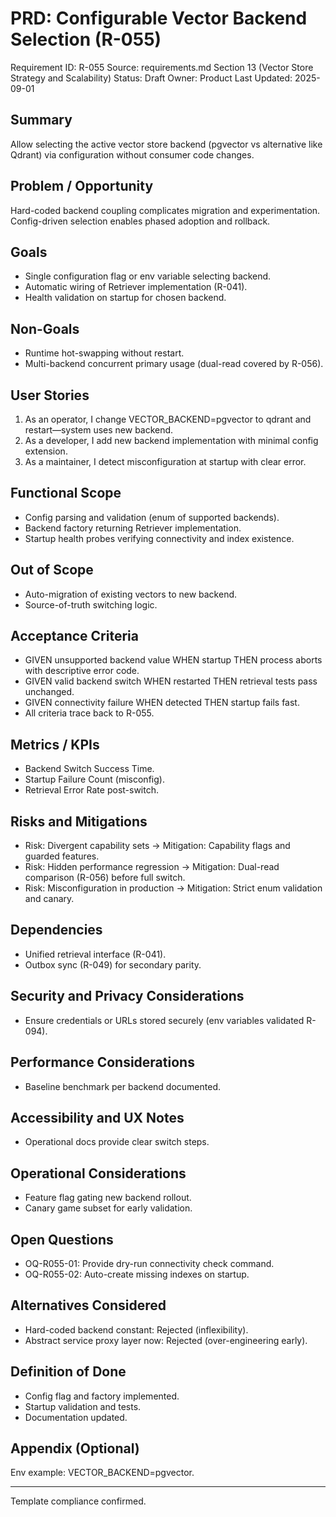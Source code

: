 # PRD: Configurable Vector Backend Selection (R-055)

Requirement ID: R-055
Source: requirements.md Section 13 (Vector Store Strategy and Scalability)
Status: Draft
Owner: Product
Last Updated: 2025-09-01

## Summary

Allow selecting the active vector store backend (pgvector vs alternative like Qdrant) via configuration without consumer code changes.

## Problem / Opportunity

Hard-coded backend coupling complicates migration and experimentation. Config-driven selection enables phased adoption and rollback.

## Goals

- Single configuration flag or env variable selecting backend.
- Automatic wiring of Retriever implementation (R-041).
- Health validation on startup for chosen backend.

## Non-Goals

- Runtime hot-swapping without restart.
- Multi-backend concurrent primary usage (dual-read covered by R-056).

## User Stories

1. As an operator, I change VECTOR_BACKEND=pgvector to qdrant and restart—system uses new backend.
2. As a developer, I add new backend implementation with minimal config extension.
3. As a maintainer, I detect misconfiguration at startup with clear error.

## Functional Scope

- Config parsing and validation (enum of supported backends).
- Backend factory returning Retriever implementation.
- Startup health probes verifying connectivity and index existence.

## Out of Scope

- Auto-migration of existing vectors to new backend.
- Source-of-truth switching logic.

## Acceptance Criteria

- GIVEN unsupported backend value WHEN startup THEN process aborts with descriptive error code.
- GIVEN valid backend switch WHEN restarted THEN retrieval tests pass unchanged.
- GIVEN connectivity failure WHEN detected THEN startup fails fast.
- All criteria trace back to R-055.

## Metrics / KPIs

- Backend Switch Success Time.
- Startup Failure Count (misconfig).
- Retrieval Error Rate post-switch.

## Risks and Mitigations

- Risk: Divergent capability sets → Mitigation: Capability flags and guarded features.
- Risk: Hidden performance regression → Mitigation: Dual-read comparison (R-056) before full switch.
- Risk: Misconfiguration in production → Mitigation: Strict enum validation and canary.

## Dependencies

- Unified retrieval interface (R-041).
- Outbox sync (R-049) for secondary parity.

## Security and Privacy Considerations

- Ensure credentials or URLs stored securely (env variables validated R-094).

## Performance Considerations

- Baseline benchmark per backend documented.

## Accessibility and UX Notes

- Operational docs provide clear switch steps.

## Operational Considerations

- Feature flag gating new backend rollout.
- Canary game subset for early validation.

## Open Questions

- OQ-R055-01: Provide dry-run connectivity check command.
- OQ-R055-02: Auto-create missing indexes on startup.

## Alternatives Considered

- Hard-coded backend constant: Rejected (inflexibility).
- Abstract service proxy layer now: Rejected (over-engineering early).

## Definition of Done

- Config flag and factory implemented.
- Startup validation and tests.
- Documentation updated.

## Appendix (Optional)

Env example: VECTOR_BACKEND=pgvector.

---
Template compliance confirmed.
